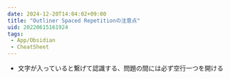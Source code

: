 ```yaml
---
date: 2024-12-20T14:04:02+09:00
title: "Outliner Spaced Repetitionの注意点"
uid: 20220615161924
tags:
 - App/Obsidian
 - CheatSheet
---
```


- 文字が入っていると繋げて認識する、問題の間には必ず空行一つを開ける